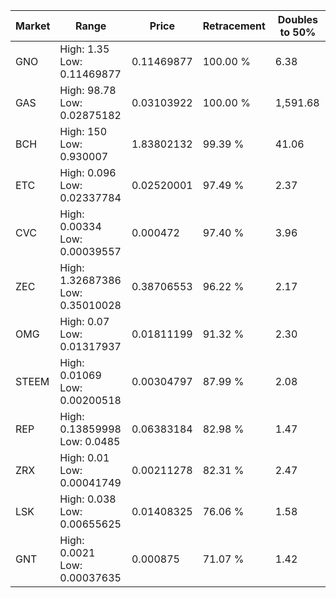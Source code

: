 | Market | Range | Price| Retracement | Doubles to 50% |
| --- | --- | --- | --- | --- |
| GNO | High: 1.35<br />Low: 0.11469877 | 0.11469877 | 100.00 % | 6.38 |
| GAS | High: 98.78<br />Low: 0.02875182 | 0.03103922 | 100.00 % | 1,591.68 |
| BCH | High: 150<br />Low: 0.930007 | 1.83802132 | 99.39 % | 41.06 |
| ETC | High: 0.096<br />Low: 0.02337784 | 0.02520001 | 97.49 % | 2.37 |
| CVC | High: 0.00334<br />Low: 0.00039557 | 0.000472 | 97.40 % | 3.96 |
| ZEC | High: 1.32687386<br />Low: 0.35010028 | 0.38706553 | 96.22 % | 2.17 |
| OMG | High: 0.07<br />Low: 0.01317937 | 0.01811199 | 91.32 % | 2.30 |
| STEEM | High: 0.01069<br />Low: 0.00200518 | 0.00304797 | 87.99 % | 2.08 |
| REP | High: 0.13859998<br />Low: 0.0485 | 0.06383184 | 82.98 % | 1.47 |
| ZRX | High: 0.01<br />Low: 0.00041749 | 0.00211278 | 82.31 % | 2.47 |
| LSK | High: 0.038<br />Low: 0.00655625 | 0.01408325 | 76.06 % | 1.58 |
| GNT | High: 0.0021<br />Low: 0.00037635 | 0.000875 | 71.07 % | 1.42 |
